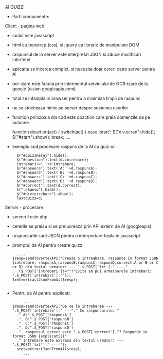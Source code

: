 AI QUIZZ:

- Parti componente:

Client - pagina web
 - codul este javascript
 - html cu boostrap (css), si jquery ca librarie de manipulare DOM
 - raspunsul de la server este interpretat JSON si aduce modificari interfetei
 - aplicatia se incarca complet, si necesita doar cereri catre server pentru AI
 - ocr-izare este facuta prin intermentul serviciului de OCR-izare de la google (vision.googleapis.com)
 - totul se intampla in browser pentru a minimiza timpii de raspuns
 - nu se stocheaza nimic pe server despre sesiunea userilor
 - function principala din cod este doaction care preia comenzile de pe butoane

    function doaction(act)
    {
      switch(act)
      {
        case 'start':
          $("div.ecran").hide();
          $("#start").show();
          break;
          ....
  - exemplu cod procesare raspuns de la AI cu quiz-ul:

            
          $("#quizzmesaj").hide();
          $("#question").text(d.intrebare);
          intrebari+=' '+d.intrebare;
          $("#answera").text('A: '+d.raspunsA);
          $("#answerb").text('B: '+d.raspunsB);
          $("#answerc").text('C: '+d.raspunsC);
          $("#answerd").text('D: '+d.raspunsD);
          $("#correct").text(d.correct);
          $(".okansw").hide();
          $("#divintrebare").show();
          lastquizz=d;
            

Server - procesare
- serverul este php
- cererile se preiau si se prelucreaza prin API extern de AI (googleapis)
- raspunsurile sunt JSON pentru o interpretare facila in javascript
- promptul de AI pentru creare quizz:

        ....
      $resp=sendToVertexAPI("Creaza o intreabare, raspunde in format JSON {intrebare, raspunsA,raspunsB,raspunsC,raspunsD,correct:A or B or C or D} din textul urmator: --- ".$_POST['txt']." ----"
        .($_POST['intrebari']!=""?"Evita sa pui urmatoarele intrebari: ".$_POST['intrebari']:""));
      $ret=extractJsonFromAi($resp);
         ....

- Pentru de AI pentru explicatii:

          ....
      $resp=sendToVertexAPI("De ce la intrabarea --- ".$_POST['intrebare']." ---"." Cu raspunsurile: "
        ." A:".$_POST['raspunsA']
        .", B:".$_POST['raspunsB']
        .", C:".$_POST['raspunsC']
        .", D:".$_POST['raspunsD']
        .", raspunsul corect este ".$_POST['correct']."? Raspunde in format JSON {explicatii}"
        ." Intrebare este extrasa din textul urmator: --- ".$_POST['txt']." ----");
        $ret=extractJsonFromAi($resp);
          ....
